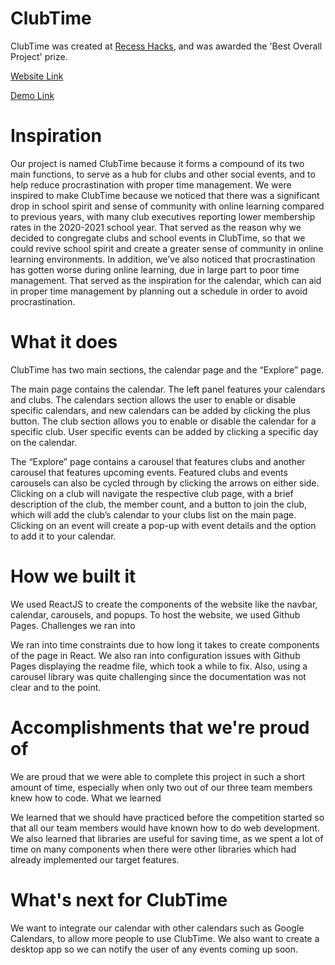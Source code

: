 # ClubTime

ClubTime was created at [Recess Hacks](https://recesshacks.devpost.com/), and was awarded the 'Best Overall Project' prize.
 
[Website Link](https://winswins22.github.io/ClubTime/)  

[Demo Link](https://devpost.com/software/clubtime)

# Inspiration

Our project is named ClubTime because it forms a compound of its two main functions, to serve as a hub for clubs and other social events, and to help reduce procrastination with proper time management. We were inspired to make ClubTime because we noticed that there was a significant drop in school spirit and sense of community with online learning compared to previous years, with many club executives reporting lower membership rates in the 2020-2021 school year. That served as the reason why we decided to congregate clubs and school events in ClubTime, so that we could revive school spirit and create a greater sense of community in online learning environments. In addition, we’ve also noticed that procrastination has gotten worse during online learning, due in large part to poor time management. That served as the inspiration for the calendar, which can aid in proper time management by planning out a schedule in order to avoid procrastination.

# What it does

ClubTime has two main sections, the calendar page and the “Explore” page.

The main page contains the calendar. The left panel features your calendars and clubs. The calendars section allows the user to enable or disable specific calendars, and new calendars can be added by clicking the plus button. The club section allows you to enable or disable the calendar for a specific club. User specific events can be added by clicking a specific day on the calendar.

The “Explore” page contains a carousel that features clubs and another carousel that features upcoming events. Featured clubs and events carousels can also be cycled through by clicking the arrows on either side. Clicking on a club will navigate the respective club page, with a brief description of the club, the member count, and a button to join the club, which will add the club’s calendar to your clubs list on the main page. Clicking on an event will create a pop-up with event details and the option to add it to your calendar.

# How we built it

We used ReactJS to create the components of the website like the navbar, calendar, carousels, and popups. To host the website, we used Github Pages.
Challenges we ran into

We ran into time constraints due to how long it takes to create components of the page in React. We also ran into configuration issues with Github Pages displaying the readme file, which took a while to fix. Also, using a carousel library was quite challenging since the documentation was not clear and to the point.

# Accomplishments that we're proud of

We are proud that we were able to complete this project in such a short amount of time, especially when only two out of our three team members knew how to code.
What we learned

We learned that we should have practiced before the competition started so that all our team members would have known how to do web development. We also learned that libraries are useful for saving time, as we spent a lot of time on many components when there were other libraries which had already implemented our target features.

# What's next for ClubTime

We want to integrate our calendar with other calendars such as Google Calendars, to allow more people to use ClubTime. We also want to create a desktop app so we can notify the user of any events coming up soon.
